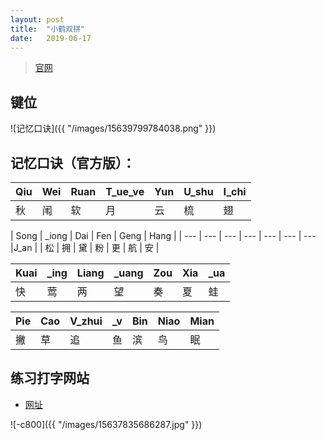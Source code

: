 ```yaml
---
layout: post
title:  "小鹤双拼"
date:   2019-06-17
---
```


> [官网](https://www.flypy.com/pin.html)

## 键位

![记忆口诀]({{ "/images/15639799784038.png" }})

## 记忆口诀（官方版）：

| Qiu | Wei | Ruan | T_ue_ve | Yun | U_shu | I_chi  |
| --- | --- | --- | --- | --- | --- | --- |
| 秋 | 闱 | 软 | 月 | 云 | 梳 | 翅 |

| Song | _iong | Dai | Fen | Geng | Hang | 
| --- | --- | --- | --- | --- | --- | --- |J_an |
| 松 | 拥 | 黛 | 粉 | 更 | 航 | 安 |

| Kuai | _ing | Liang | _uang | Zou | Xia | _ua |
| --- | --- | --- | --- | --- | --- | --- |
| 快 | 莺 | 两 | 望 | 奏 | 夏 | 蛙 |

| Pie | Cao | V_zhui | _v | Bin | Niao | Mian |
| --- | --- | --- | --- | --- | --- | --- |
| 撇 | 草 | 追 | 鱼 | 滨 | 鸟 | 眠 |

## 练习打字网站

- [网址](http://typing.sjz.io/#/article)

![-c800]({{ "/images/15637835686287.jpg" }})
